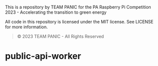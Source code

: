 This is a repository by TEAM PANIC for the PA Raspberry Pi Competition 2023 - Accelerating the transition to green energy

All code in this repository is licensed under the MIT license. See LICENSE for more information.

> © 2023 TEAM PANIC - All Rights Reserved

# public-api-worker
